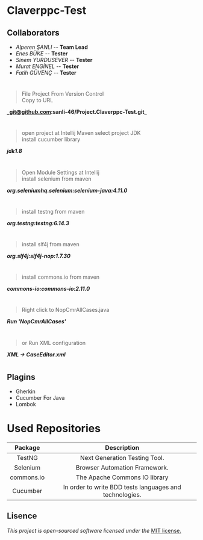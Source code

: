 # Claverppc-Test

## Collaborators
 * _Alperen ŞANLI_ -- **Team Lead** 
 *  _Enes BÜKE_ -- **Tester**
 * _Sinem YURDUSEVER_ -- **Tester**
 * _Murat ENGİNEL_ -- **Tester**
 * _Fatih GÜVENÇ_ -- **Tester**
#
#

> File Project From Version Control  
> Copy to URL  
   
**_git@github.com:sanli-46/Project.Claverppc-Test.git_**  
#
> open project at Intellij Maven 
> select project JDK  
>install cucumber library

**_jdk1.8_**  
#
> Open Module Settings at Intellij  
> install selenium from maven

**_org.seleniumhq.selenium:selenium-java:4.11.0_**  
#
> install testng from maven

**_org.testng:testng:6.14.3_**  
#
> install slf4j from maven

**_org.slf4j:slf4j-nop:1.7.30_**  
#
> install commons.io from maven

**_commons-io:commons-io:2.11.0_**  
#
> Right click to NopCmrAllCases.java

**_Run 'NopCmrAllCases'_**  
#
>  or Run XML configuration

**_XML -> CaseEditor.xml_**  
#


## Plagins

- Gherkin
- Cucumber For Java
- Lombok

# Used Repositories

| Package   |  Description  |
|:-------:|:------:|
| TestNG | Next Generation Testing Tool. |
| Selenium | Browser Automation Framework. |
| commons.io | The Apache Commons IO library |
|Cucumber |In order to write BDD tests languages and technologies.|

## **Lisence**  

_This project is open-sourced software licensed under the_ [MIT license.](Lisence.md)






